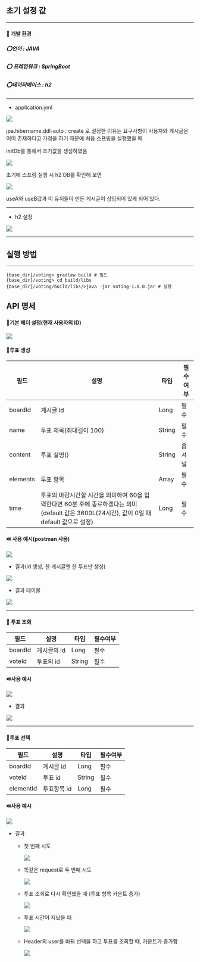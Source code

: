 ## 초기 설정 값

<hr/>

#### :incoming_envelope: 개발 환경

##### :o:언어 : JAVA

##### :o: 프레임워크 : SpringBoot

##### :o:데이터베이스 : h2

<hr/>

* application.yml

![](.\readme_img\init01.PNG)



jpa.hibername.ddl-auto : create 로 설정한 이유는 요구사항이 사용자와 게시글은 이미 존재하다고 가정을 하기 때문에 처음 스프링을 실행했을 때

initDb를 통해서 초기값을 생성하였음

![](.\readme_img\init03.PNG)

초기에 스프링 실행 시 h2 DB를 확인해 보면

![](.\readme_img\init04.PNG)

useA와 useB값과 이 유저들이 만든 게시글이 삽입되어 있게 되어 있다.

<hr/>

* h2 설정

![](.\readme_img\init02.PNG)

<hr/>



## 실행 방법

<hr/>

```shell
{base_dir}/voting> gradlew build # 빌드
{base_dir}/voting> cd build/libs
{base_dir}/voting/build/libs/>java -jar voting-1.0.0.jar # 실행
```





## API 명세

#### :card_index:기본 헤더 설정(현재 사용자의 ID)

![](.\readme_img\header.PNG)



#### :balloon:투표 생성

| 필드     | 설명                                                         | 타입   | 필수여부 |
| -------- | ------------------------------------------------------------ | ------ | -------- |
| boardId  | 게시글 id                                                    | Long   | 필수     |
| name     | 투표 제목(최대길이 100)                                      | String | 필수     |
| content  | 투표 설명()                                                  | String | 옵셔널   |
| elements | 투표 항목                                                    | Array  | 필수     |
| time     | 투표의 마감시간할 시간을 의미하여 60을 입력한다면 60분 후에 종료하겠다는 의미 (default 값은 3600L(24시간), 값이 0일 때 default 값으로 설정) | Long   | 필수     |



#### :play_or_pause_button: 사용 예시(postman 사용)

![](.\readme_img\createBody.PNG)

* 결과(id 생성, 한 게시글엔 한 투표만 생성)

![](.\readme_img\createResult.PNG)

* 결과 테이블

![](.\readme_img\createResultTable.PNG)





<hr/>

#### :balloon: 투표 조회

| 필드    | 설명        | 타입   | 필수여부 |
| ------- | ----------- | ------ | -------- |
| boardId | 게시글의 id | Long   | 필수     |
| voteId  | 투표의 id   | String | 필수     |



#### :play_or_pause_button:사용 예시

![](.\readme_img\getBody.PNG)

* 결과

![](.\readme_img\getResult.PNG)





<hr/>

#### :balloon:투표 선택

| 필드      | 설명        | 타입   | 필수여부 |
| --------- | ----------- | ------ | -------- |
| boardId   | 게시글 id   | Long   | 필수     |
| voteId    | 투표 id     | String | 필수     |
| elementId | 투표항목 id | Long   | 필수     |



#### :play_or_pause_button:사용 예시

![](.\readme_img\selectBody.PNG)

* 결과

  * 첫 번째 시도

    ![](.\readme_img\selectResult01.PNG)

  * 똑같은 request로 두 번째 시도

    ![](.\readme_img\selectResult02.PNG)

  * 투표 조회로 다시 확인했을 때 (투표 항목 카운트 증가)

    ![](.\readme_img\selectResult03.PNG)

  * 투표 시간이 지났을 때

    ![](.\readme_img\selectResult04.PNG)

  * Header의 user를 바꿔 선택을 하고 투표를 조회할 때, 카운트가 증가함

    ![](.\readme_img\selectResult05.PNG)